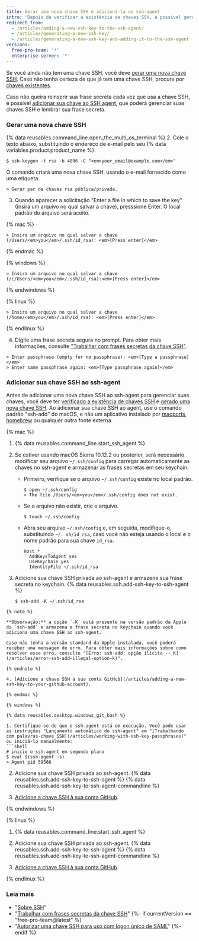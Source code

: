 ```yaml
---
title: Gerar uma nova chave SSH e adicioná-la ao ssh-agent
intro: 'Depois de verificar a existência de chaves SSH, é possível gerar uma nova chave SSH para autenticação e adicioná-la ao ssh-agent.'
redirect_from:
  - /articles/adding-a-new-ssh-key-to-the-ssh-agent/
  - /articles/generating-a-new-ssh-key/
  - /articles/generating-a-new-ssh-key-and-adding-it-to-the-ssh-agent
versions:
  free-pro-team: '*'
  enterprise-server: '*'
---
```


Se você ainda não tem uma chave SSH, você deve [gerar uma nova chave SSH](#generating-a-new-ssh-key). Caso não tenha certeza de que já tem uma chave SSH, procure por [chaves existentes](/articles/checking-for-existing-ssh-keys).

Caso não queira reinserir sua frase secreta cada vez que usa a chave SSH, é possível [adicionar sua chave ao SSH agent](#adding-your-ssh-key-to-the-ssh-agent), que poderá gerenciar suas chaves SSH e lembrar sua frase secreta.

### Gerar uma nova chave SSH

{% data reusables.command_line.open_the_multi_os_terminal %}
2. Cole o texto abaixo, substituindo o endereço de e-mail pelo seu {% data variables.product.product_name %}.
  ```shell
  $ ssh-keygen -t rsa -b 4096 -C "<em>your_email@example.com</em>"
  ```
  O comando criará uma nova chave SSH, usando o e-mail fornecido como uma etiqueta.
  ```shell
  > Gerar par de chaves rsa pública/privada.
  ```
3. Quando aparecer a solicitação "Enter a file in which to save the key" (Insira um arquivo no qual salvar a chave), presssione Enter. O local padrão do arquivo será aceito.

  {% mac %}

  ```shell
  > Insira um arquivo no qual salvar a chave (/Users/<em>you</em>/.ssh/id_rsa): <em>[Press enter]</em>
  ```

  {% endmac %}

  {% windows %}

  ```shell
  > Insira um arquivo no qual salvar a chave (/c/Users/<em>you</em>/.ssh/id_rsa):<em>[Press enter]</em>
  ```

  {% endwindows %}

  {% linux %}

  ```shell
  > Insira um arquivo no qual salvar a chave (/home/<em>you</em>/.ssh/id_rsa): <em>[Press enter]</em>
  ```

  {% endlinux %}

4. Digite uma frase secreta segura no prompt. Para obter mais informações, consulte ["Trabalhar com frases secretas da chave SSH"](/articles/working-with-ssh-key-passphrases).
  ```shell
  > Enter passphrase (empty for no passphrase): <em>[Type a passphrase]</em>
  > Enter same passphrase again: <em>[Type passphrase again]</em>
  ```

### Adicionar sua chave SSH ao ssh-agent

Antes de adicionar uma nova chave SSH ao ssh-agent para gerenciar suas chaves, você deve ter [verificado a existência de chaves SSH](/articles/checking-for-existing-ssh-keys) e [gerado uma nova chave SSH](/articles/generating-a-new-ssh-key-and-adding-it-to-the-ssh-agent#generating-a-new-ssh-key). <span class="platform-mac">Ao adicionar sua chave SSH ao agent, use o comando padrão "ssh-add" do macOS, e não um aplicativo instalado por [macports](https://www.macports.org/), [homebrew](http://brew.sh/) ou qualquer outra fonte externa.</span>

{% mac %}

1. {% data reusables.command_line.start_ssh_agent %}

2. Se estiver usando macOS Sierra 10.12.2 ou posterior, será necessário modificar seu arquivo `~/.ssh/config` para carregar automaticamente as chaves no ssh-agent e armazenar as frases secretas em seu keychain.

    * Primeiro, verifique se o arquivo `~/.ssh/config` existe no local padrão.

      ```shell
      $ open ~/.ssh/config
      > The file /Users/<em>you</em>/.ssh/config does not exist.
      ```

    * Se o arquivo não existir, crie o arquivo.

      ```shell
      $ touch ~/.ssh/config
      ```

    * Abra seu arquivo `~/.ssh/config` e, em seguida, modifique-o, substituindo `~/. sh/id_rsa`, caso você não esteja usando o local e o nome padrão para sua chave `id_rsa`.

      ```
      Host *
        AddKeysToAgent yes
        UseKeychain yes
        IdentityFile ~/.ssh/id_rsa
      ```

3. Adicione sua chave SSH privada ao ssh-agent e armazene sua frase secreta no keychain. {% data reusables.ssh.add-ssh-key-to-ssh-agent %}
   ```shell
   $ ssh-add -K ~/.ssh/id_rsa
  ```
  {% note %}

  **Observação:** a opção `-K` está presente na versão padrão da Apple do `ssh-add` e armazena a frase secreta no keychain quando você adiciona uma chave SSH ao ssh-agent.

  Caso não tenha a versão standard da Apple instalada, você poderá receber uma mensagem de erro. Para obter mais informações sobre como resolver esse erro, consulte "[Erro: ssh-add: opção ilícita -- K](/articles/error-ssh-add-illegal-option-k)".

  {% endnote %}

4. [Adicione a chave SSH à sua conta GitHub](/articles/adding-a-new-ssh-key-to-your-github-account).

{% endmac %}

{% windows %}

{% data reusables.desktop.windows_git_bash %}

1. Certifique-se de que o ssh-agent está em execução. Você pode usar as instruções "Lançamento automático do ssh-agent" em "[Trabalhando com palavras-chave SSH](/articles/working-with-ssh-key-passphrases)" ou iniciá-lo manualmente:
  ```shell
  # inicie o ssh-agent em segundo plano
  $ eval $(ssh-agent -s)
  > Agent pid 59566
  ```

2. Adicione sua chave SSH privada ao ssh-agent. {% data reusables.ssh.add-ssh-key-to-ssh-agent %}
   {% data reusables.ssh.add-ssh-key-to-ssh-agent-commandline %}

3. [Adicione a chave SSH à sua conta GitHub](/articles/adding-a-new-ssh-key-to-your-github-account).

{% endwindows %}

{% linux %}

1. {% data reusables.command_line.start_ssh_agent %}

2. Adicione sua chave SSH privada ao ssh-agent. {% data reusables.ssh.add-ssh-key-to-ssh-agent %}
   {% data reusables.ssh.add-ssh-key-to-ssh-agent-commandline %}

3. [Adicione a chave SSH à sua conta GitHub](/articles/adding-a-new-ssh-key-to-your-github-account).

{% endlinux %}

### Leia mais

- "[Sobre SSH](/articles/about-ssh)"
- "[Trabalhar com frases secretas da chave SSH](/articles/working-with-ssh-key-passphrases)"
{%- if currentVersion == "free-pro-team@latest" %}
- "[Autorizar uma chave SSH para uso com logon único de SAML](/articles/authorizing-an-ssh-key-for-use-with-saml-single-sign-on)"
{%- endif %}
